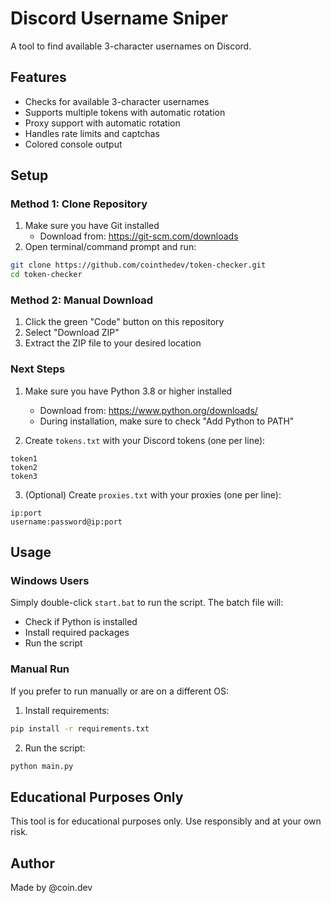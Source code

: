 # Discord Username Sniper

A tool to find available 3-character usernames on Discord.

## Features

- Checks for available 3-character usernames
- Supports multiple tokens with automatic rotation
- Proxy support with automatic rotation
- Handles rate limits and captchas
- Colored console output

## Setup

### Method 1: Clone Repository
1. Make sure you have Git installed
   - Download from: https://git-scm.com/downloads
2. Open terminal/command prompt and run:
```bash
git clone https://github.com/cointhedev/token-checker.git
cd token-checker
```

### Method 2: Manual Download
1. Click the green "Code" button on this repository
2. Select "Download ZIP"
3. Extract the ZIP file to your desired location

### Next Steps
1. Make sure you have Python 3.8 or higher installed
   - Download from: https://www.python.org/downloads/
   - During installation, make sure to check "Add Python to PATH"

2. Create `tokens.txt` with your Discord tokens (one per line):
```
token1
token2
token3
```

3. (Optional) Create `proxies.txt` with your proxies (one per line):
```
ip:port
username:password@ip:port
```

## Usage

### Windows Users
Simply double-click `start.bat` to run the script. The batch file will:
- Check if Python is installed
- Install required packages
- Run the script

### Manual Run
If you prefer to run manually or are on a different OS:

1. Install requirements:
```bash
pip install -r requirements.txt
```

2. Run the script:
```bash
python main.py
```

## Educational Purposes Only

This tool is for educational purposes only. Use responsibly and at your own risk.

## Author

Made by @coin.dev 